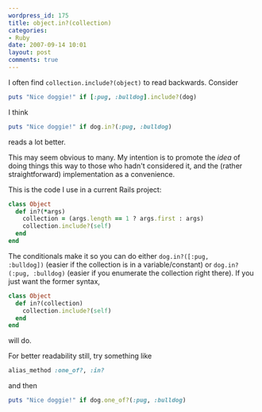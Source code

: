 ```yaml
---
wordpress_id: 175
title: object.in?(collection)
categories:
- Ruby
date: 2007-09-14 10:01
layout: post
comments: true
---
```

I often find <code>collection.include?(object)</code> to read backwards. Consider

``` ruby
puts "Nice doggie!" if [:pug, :bulldog].include?(dog)
```
I think

``` ruby
puts "Nice doggie!" if dog.in?(:pug, :bulldog)
```
reads a lot better.

<!--more-->

This may seem obvious to many. My intention is to promote the <em>idea</em> of doing things this way to those who hadn't considered it, and the (rather straightforward) implementation as a convenience.

This is the code I use in a current Rails project:

``` ruby
class Object
  def in?(*args)
    collection = (args.length == 1 ? args.first : args)
    collection.include?(self)
  end
end
```

The conditionals make it so you can do either <code>dog.in?([:pug, :bulldog])</code> (easier if the collection is in a variable/constant) or <code>dog.in?(:pug, :bulldog)</code> (easier if you enumerate the collection right there). If you just want the former syntax,

``` ruby
class Object
  def in?(collection)
    collection.include?(self)
  end
end
```

will do.

For better readability still, try something like

``` ruby
alias_method :one_of?, :in?
```
and then

``` ruby
puts "Nice doggie!" if dog.one_of?(:pug, :bulldog)
```
